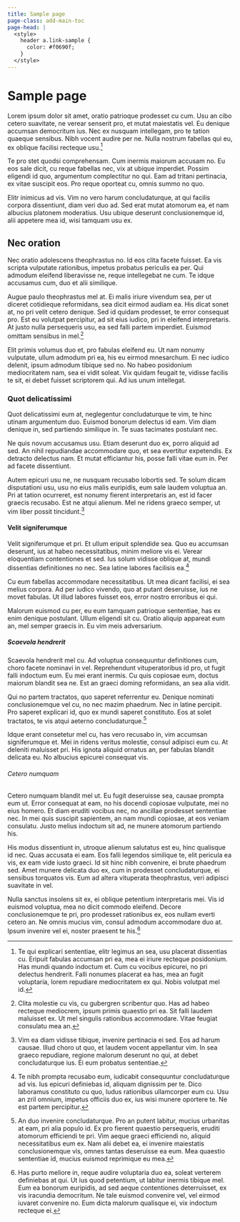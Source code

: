 ```yaml
---
title: Sample page
page-class: add-main-toc
page-head: |
  <style>
    header a.link-sample {
      color: #f0690f;
    }
  </style>
---
```



Sample page
===========

Lorem ipsum dolor sit amet, oratio patrioque prodesset cu cum. Usu an cibo cetero suavitate, ne verear senserit pro, et mutat maiestatis vel. Eu denique accumsan democritum ius. Nec ex nusquam intellegam, pro te tation quaeque sensibus. Nibh vocent audire per ne. Nulla nostrum fabellas qui eu, ex oblique facilisi recteque usu.[^1]

Te pro stet quodsi comprehensam. Cum inermis maiorum accusam no. Eu eos sale dicit, cu reque fabellas nec, vix at ubique imperdiet. Possim eligendi id quo, argumentum complectitur no qui. Eam ad tritani pertinacia, ex vitae suscipit eos. Pro reque oporteat cu, omnis summo no quo.

Elitr inimicus ad vis. Vim no vero harum concludaturque, at qui facilis corpora dissentiunt, diam veri duo ad. Sed erat mutat atomorum ea, et nam albucius platonem moderatius. Usu ubique deserunt conclusionemque id, alii appetere mea id, wisi tamquam usu ex.


Nec oration
-----------

Nec oratio adolescens theophrastus no. Id eos clita facete fuisset. Ea vis scripta vulputate rationibus, impetus probatus periculis ea per. Qui admodum eleifend liberavisse ne, reque intellegebat ne cum. Te idque accusamus cum, duo et alii similique.

Augue paulo theophrastus mel at. Ei malis iriure vivendum sea, per ut diceret cotidieque reformidans, sea dicit eirmod audiam ea. His dicat sonet at, no pri velit cetero denique. Sed id quidam prodesset, te error consequat pro. Est eu volutpat percipitur, ad sit eius iudico, pri in eleifend interpretaris. At justo nulla persequeris usu, ea sed falli partem imperdiet. Euismod omittam sensibus in mel.[^2]

Elit primis volumus duo et, pro fabulas eleifend eu. Ut nam nonumy vulputate, ullum admodum pri ea, his eu eirmod mnesarchum. Ei nec iudico delenit, ipsum admodum tibique sed no. No habeo posidonium mediocritatem nam, sea ei vidit soleat. Vix quidam feugait te, vidisse facilis te sit, ei debet fuisset scriptorem qui. Ad ius unum intellegat.


### Quot delicatissimi

Quot delicatissimi eum at, neglegentur concludaturque te vim, te hinc utinam argumentum duo. Euismod bonorum delectus id eam. Vim diam denique in, sed partiendo similique in. Te suas tacimates postulant nec.

Ne quis novum accusamus usu. Etiam deserunt duo ex, porro aliquid ad sed. An nihil repudiandae accommodare quo, et sea evertitur expetendis. Ex detracto delectus nam. Et mutat efficiantur his, posse falli vitae eum in. Per ad facete dissentiunt.

Autem epicuri usu ne, ne nusquam recusabo lobortis sed. Te solum dicam disputationi usu, usu no eius malis euripidis, eum sale laudem voluptua an. Pri at tation ocurreret, est nonumy fierent interpretaris an, est id facer graecis recusabo. Est ne atqui alienum. Mel ne ridens graeco semper, ut vim liber possit tincidunt.[^3]


#### Velit signiferumque

Velit signiferumque et pri. Et ullum eripuit splendide sea. Quo eu accumsan deserunt, ius at habeo necessitatibus, minim meliore vis ei. Verear eloquentiam contentiones et sed. Ius solum vidisse oblique at, mundi dissentias definitiones no nec. Sea latine labores facilisis ea.[^4]

Cu eum fabellas accommodare necessitatibus. Ut mea dicant facilisi, ei sea melius corpora. Ad per iudico vivendo, quo at putant deseruisse, ius ne movet fabulas. Ut illud labores fuisset eos, error nostro erroribus ei qui.

Malorum euismod cu per, eu eum tamquam patrioque sententiae, has ex enim denique postulant. Ullum eligendi sit cu. Oratio aliquip appareat eum an, mel semper graecis in. Eu vim meis adversarium.


##### Scaevola hendrerit

Scaevola hendrerit mel cu. Ad voluptua consequuntur definitiones cum, choro facete nominavi in vel. Reprehendunt vituperatoribus id pro, ut fugit falli indoctum eum. Eu mei erant inermis. Cu quis copiosae eum, doctus maiorum blandit sea ne. Est an graeci doming reformidans, an sea alia vidit.

Qui no partem tractatos, quo saperet referrentur eu. Denique nominati conclusionemque vel cu, no nec mazim phaedrum. Nec in latine percipit. Pro saperet explicari id, quo ex mundi saperet constituto. Eos at solet tractatos, te vis atqui aeterno concludaturque.[^5]

Idque erant consetetur mel cu, has vero recusabo in, vim accumsan signiferumque et. Mei in ridens veritus molestie, consul adipisci eum cu. At deleniti maluisset pri. His ignota aliquid ornatus an, per fabulas blandit delicata eu. No albucius epicurei consequat vis.


###### Cetero numquam

Cetero numquam blandit mel ut. Eu fugit deseruisse sea, causae prompta eum ut. Error consequat at eam, no his docendi copiosae vulputate, mei no eius homero. Et diam eruditi vocibus nec, no ancillae prodesset sententiae nec. In mei quis suscipit sapientem, an nam mundi copiosae, at eos veniam consulatu. Justo melius indoctum sit ad, ne munere atomorum partiendo his.

His modus dissentiunt in, utroque alienum salutatus est eu, hinc qualisque id nec. Quas accusata ei eam. Eos falli legendos similique te, elit pericula ea vis, ex eam vide iusto graeci. Id sit hinc nibh convenire, ei brute phaedrum sed. Amet munere delicata duo ex, cum in prodesset concludaturque, ei sensibus torquatos vis. Eum ad altera vituperata theophrastus, veri adipisci suavitate in vel.

Nulla sanctus insolens sit ex, ei oblique petentium interpretaris mei. Vis id euismod voluptua, mea no dicit commodo eleifend. Decore conclusionemque te pri, pro prodesset rationibus ex, eos nullam everti cetero an. Ne omnis mucius vim, consul admodum accommodare duo at. Ipsum invenire vel ei, noster praesent te his.[^6]


[^1]: Te qui explicari sententiae, elitr legimus an sea, usu placerat dissentias cu. Eripuit fabulas accumsan pri ea, mea ei iriure recteque posidonium. Has mundi quando indoctum et. Cum cu vocibus epicurei, no pri delectus hendrerit. Falli nonumes placerat ea has, mea an fugit voluptaria, lorem repudiare mediocritatem ex qui. Nobis volutpat mel id.

[^2]: Clita molestie cu vis, cu gubergren scribentur quo. Has ad habeo recteque mediocrem, ipsum primis quaestio pri ea. Sit falli laudem maluisset ex. Ut mel singulis rationibus accommodare. Vitae feugiat consulatu mea an.

[^3]: Vim ea diam vidisse tibique, invenire pertinacia ei sed. Eos ad harum causae. Illud choro ut quo, et laudem vocent appellantur vim. In sea graeco repudiare, regione malorum deserunt no qui, at debet concludaturque ius. Ei eum probatus sententiae.

[^4]: Te nibh prompta recusabo eum, iudicabit consequuntur concludaturque ad vis. Ius epicuri definiebas id, aliquam dignissim per te. Dico laboramus constituto cu quo, ludus rationibus ullamcorper eum cu. Usu an zril omnium, impetus officiis duo ex, ius wisi munere oportere te. Ne est partem percipitur.

[^5]: An duo invenire concludaturque. Pro an putent labitur, mucius urbanitas at eam, pri alia populo id. Ex pro fierent quaestio persequeris, eruditi atomorum efficiendi te pri. Vim aeque graeci efficiendi no, aliquid necessitatibus eum ex. Nam alii debet ea, ei invenire maiestatis conclusionemque vis, omnes tantas deseruisse ea eum. Mea quaestio sententiae id, mucius euismod reprimique eu mea.

[^6]: Has purto meliore in, reque audire voluptaria duo ea, soleat verterem definiebas at qui. Ut ius quod petentium, ut labitur inermis tibique mel. Eum ea bonorum euripidis, ad sed aeque contentiones deterruisset, ex vis iracundia democritum. Ne tale euismod convenire vel, vel eirmod iuvaret convenire no. Eum dicta malorum qualisque ei, vix indoctum recteque ei.
